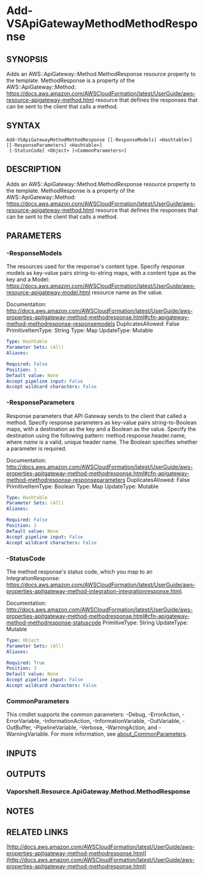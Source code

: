 # Add-VSApiGatewayMethodMethodResponse

## SYNOPSIS
Adds an AWS::ApiGateway::Method.MethodResponse resource property to the template.
MethodResponse is a property of the AWS::ApiGateway::Method: https://docs.aws.amazon.com/AWSCloudFormation/latest/UserGuide/aws-resource-apigateway-method.html resource that defines the responses that can be sent to the client that calls a method.

## SYNTAX

```
Add-VSApiGatewayMethodMethodResponse [[-ResponseModels] <Hashtable>] [[-ResponseParameters] <Hashtable>]
 [-StatusCode] <Object> [<CommonParameters>]
```

## DESCRIPTION
Adds an AWS::ApiGateway::Method.MethodResponse resource property to the template.
MethodResponse is a property of the AWS::ApiGateway::Method: https://docs.aws.amazon.com/AWSCloudFormation/latest/UserGuide/aws-resource-apigateway-method.html resource that defines the responses that can be sent to the client that calls a method.

## PARAMETERS

### -ResponseModels
The resources used for the response's content type.
Specify response models as key-value pairs string-to-string maps, with a content type as the key and a Model: https://docs.aws.amazon.com/AWSCloudFormation/latest/UserGuide/aws-resource-apigateway-model.html resource name as the value.

Documentation: http://docs.aws.amazon.com/AWSCloudFormation/latest/UserGuide/aws-properties-apitgateway-method-methodresponse.html#cfn-apigateway-method-methodresponse-responsemodels
DuplicatesAllowed: False
PrimitiveItemType: String
Type: Map
UpdateType: Mutable

```yaml
Type: Hashtable
Parameter Sets: (All)
Aliases:

Required: False
Position: 1
Default value: None
Accept pipeline input: False
Accept wildcard characters: False
```

### -ResponseParameters
Response parameters that API Gateway sends to the client that called a method.
Specify response parameters as key-value pairs string-to-Boolean maps, with a destination as the key and a Boolean as the value.
Specify the destination using the following pattern: method.response.header.name, where *name* is a valid, unique header name.
The Boolean specifies whether a parameter is required.

Documentation: http://docs.aws.amazon.com/AWSCloudFormation/latest/UserGuide/aws-properties-apitgateway-method-methodresponse.html#cfn-apigateway-method-methodresponse-responseparameters
DuplicatesAllowed: False
PrimitiveItemType: Boolean
Type: Map
UpdateType: Mutable

```yaml
Type: Hashtable
Parameter Sets: (All)
Aliases:

Required: False
Position: 2
Default value: None
Accept pipeline input: False
Accept wildcard characters: False
```

### -StatusCode
The method response's status code, which you map to an IntegrationResponse: https://docs.aws.amazon.com/AWSCloudFormation/latest/UserGuide/aws-properties-apitgateway-method-integration-integrationresponse.html.

Documentation: http://docs.aws.amazon.com/AWSCloudFormation/latest/UserGuide/aws-properties-apitgateway-method-methodresponse.html#cfn-apigateway-method-methodresponse-statuscode
PrimitiveType: String
UpdateType: Mutable

```yaml
Type: Object
Parameter Sets: (All)
Aliases:

Required: True
Position: 3
Default value: None
Accept pipeline input: False
Accept wildcard characters: False
```

### CommonParameters
This cmdlet supports the common parameters: -Debug, -ErrorAction, -ErrorVariable, -InformationAction, -InformationVariable, -OutVariable, -OutBuffer, -PipelineVariable, -Verbose, -WarningAction, and -WarningVariable. For more information, see [about_CommonParameters](http://go.microsoft.com/fwlink/?LinkID=113216).

## INPUTS

## OUTPUTS

### Vaporshell.Resource.ApiGateway.Method.MethodResponse
## NOTES

## RELATED LINKS

[http://docs.aws.amazon.com/AWSCloudFormation/latest/UserGuide/aws-properties-apitgateway-method-methodresponse.html](http://docs.aws.amazon.com/AWSCloudFormation/latest/UserGuide/aws-properties-apitgateway-method-methodresponse.html)

